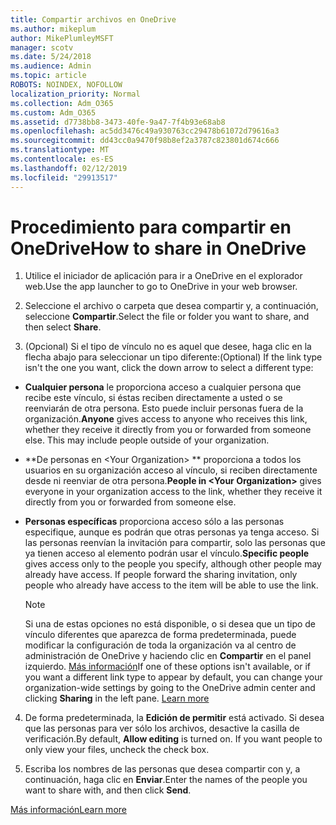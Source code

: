 ```yaml
---
title: Compartir archivos en OneDrive
ms.author: mikeplum
author: MikePlumleyMSFT
manager: scotv
ms.date: 5/24/2018
ms.audience: Admin
ms.topic: article
ROBOTS: NOINDEX, NOFOLLOW
localization_priority: Normal
ms.collection: Adm_O365
ms.custom: Adm_O365
ms.assetid: d7738bb8-3473-40fe-9a47-7f4b93e68ab8
ms.openlocfilehash: ac5dd3476c49a930763cc29478b61072d79616a3
ms.sourcegitcommit: dd43cc0a9470f98b8ef2a3787c823801d674c666
ms.translationtype: MT
ms.contentlocale: es-ES
ms.lasthandoff: 02/12/2019
ms.locfileid: "29913517"
---
```

# <a name="how-to-share-in-onedrive"></a><span data-ttu-id="c9be1-102">Procedimiento para compartir en OneDrive</span><span class="sxs-lookup"><span data-stu-id="c9be1-102">How to share in OneDrive</span></span>

1. <span data-ttu-id="c9be1-103">Utilice el iniciador de aplicación para ir a OneDrive en el explorador web.</span><span class="sxs-lookup"><span data-stu-id="c9be1-103">Use the app launcher to go to OneDrive in your web browser.</span></span> 
    
2. <span data-ttu-id="c9be1-104">Seleccione el archivo o carpeta que desea compartir y, a continuación, seleccione **Compartir**.</span><span class="sxs-lookup"><span data-stu-id="c9be1-104">Select the file or folder you want to share, and then select **Share**.</span></span>
    
3. <span data-ttu-id="c9be1-105">(Opcional) Si el tipo de vínculo no es aquel que desee, haga clic en la flecha abajo para seleccionar un tipo diferente:</span><span class="sxs-lookup"><span data-stu-id="c9be1-105">(Optional) If the link type isn't the one you want, click the down arrow to select a different type:</span></span>
    
  - <span data-ttu-id="c9be1-p101">**Cualquier persona** le proporciona acceso a cualquier persona que recibe este vínculo, si éstas reciben directamente a usted o se reenviarán de otra persona. Esto puede incluir personas fuera de la organización.</span><span class="sxs-lookup"><span data-stu-id="c9be1-p101">**Anyone** gives access to anyone who receives this link, whether they receive it directly from you or forwarded from someone else. This may include people outside of your organization.</span></span> 
    
  - <span data-ttu-id="c9be1-108">\*\*De personas en \<Your Organization\> \*\* proporciona a todos los usuarios en su organización acceso al vínculo, si reciben directamente desde ni reenviar de otra persona.</span><span class="sxs-lookup"><span data-stu-id="c9be1-108">**People in \<Your Organization\>** gives everyone in your organization access to the link, whether they receive it directly from you or forwarded from someone else.</span></span> 
    
  - <span data-ttu-id="c9be1-p102">**Personas específicas** proporciona acceso sólo a las personas especifique, aunque es podrán que otras personas ya tenga acceso. Si las personas reenvían la invitación para compartir, solo las personas que ya tienen acceso al elemento podrán usar el vínculo.</span><span class="sxs-lookup"><span data-stu-id="c9be1-p102">**Specific people** gives access only to the people you specify, although other people may already have access. If people forward the sharing invitation, only people who already have access to the item will be able to use the link.</span></span> 
    
    > [!NOTE]
    > <span data-ttu-id="c9be1-p103">Si una de estas opciones no está disponible, o si desea que un tipo de vínculo diferentes que aparezca de forma predeterminada, puede modificar la configuración de toda la organización va al centro de administración de OneDrive y haciendo clic en **Compartir** en el panel izquierdo. [Más información](https://go.microsoft.com/fwlink/?linkid=871961)</span><span class="sxs-lookup"><span data-stu-id="c9be1-p103">If one of these options isn't available, or if you want a different link type to appear by default, you can change your organization-wide settings by going to the OneDrive admin center and clicking **Sharing** in the left pane. [Learn more](https://go.microsoft.com/fwlink/?linkid=871961)</span></span>
  
4. <span data-ttu-id="c9be1-p104">De forma predeterminada, la **Edición de permitir** está activado. Si desea que las personas para ver sólo los archivos, desactive la casilla de verificación.</span><span class="sxs-lookup"><span data-stu-id="c9be1-p104">By default, **Allow editing** is turned on. If you want people to only view your files, uncheck the check box.</span></span> 
    
5. <span data-ttu-id="c9be1-115">Escriba los nombres de las personas que desea compartir con y, a continuación, haga clic en **Enviar**.</span><span class="sxs-lookup"><span data-stu-id="c9be1-115">Enter the names of the people you want to share with, and then click **Send**.</span></span>
    
[<span data-ttu-id="c9be1-116">Más información</span><span class="sxs-lookup"><span data-stu-id="c9be1-116">Learn more</span></span>](https://go.microsoft.com/fwlink/?linkid=871861)
  

